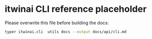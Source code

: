 # itwinai CLI reference placeholder

Please overwrite this file before building the docs:

```bash
typer itwinai.cli  utils docs --output docs/api/cli.md
```
